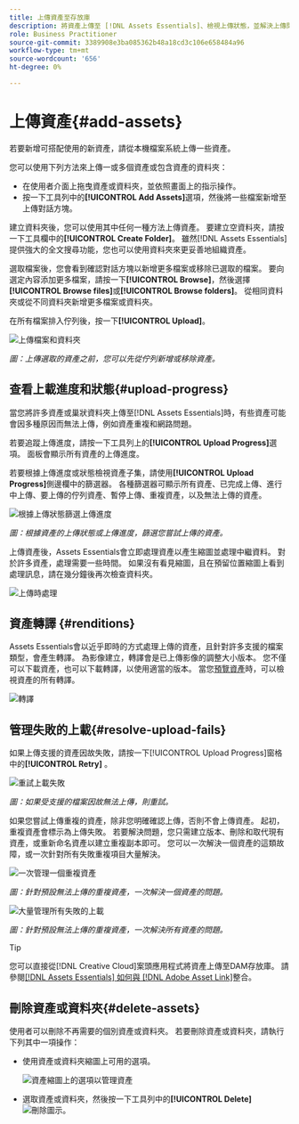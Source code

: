 ```yaml
---
title: 上傳資產至存放庫
description: 將資產上傳至 [!DNL Assets Essentials]、檢視上傳狀態，並解決上傳問題。
role: Business Practitioner
source-git-commit: 3389908e3ba085362b48a18cd3c106e658484a96
workflow-type: tm+mt
source-wordcount: '656'
ht-degree: 0%

---
```



# 上傳資產{#add-assets}

若要新增可搭配使用的新資產，請從本機檔案系統上傳一些資產。<!-- TBD: Many of the [common file formats are supported](/help/supported-file-formats.md). -->

您可以使用下列方法來上傳一或多個資產或包含資產的資料夾：

* 在使用者介面上拖曳資產或資料夾，並依照畫面上的指示操作。
* 按一下工具列中的&#x200B;**[!UICONTROL Add Assets]**&#x200B;選項，然後將一些檔案新增至上傳對話方塊。

<!-- TBD: Update this GIF
![Asset and nested folder upload demo](assets/do-not-localize/upload-assets.gif) -->

建立資料夾後，您可以使用其中任何一種方法上傳資產。 要建立空資料夾，請按一下工具欄中的&#x200B;**[!UICONTROL Create Folder]**。 雖然[!DNL Assets Essentials]提供強大的全文搜尋功能，您也可以使用資料夾來更妥善地組織資產。

選取檔案後，您會看到確認對話方塊以新增更多檔案或移除已選取的檔案。 要向選定內容添加更多檔案，請按一下&#x200B;**[!UICONTROL Browse]**，然後選擇&#x200B;**[!UICONTROL Browse files]**&#x200B;或&#x200B;**[!UICONTROL Browse folders]**。 從相同資料夾或從不同資料夾新增更多檔案或資料夾。

在所有檔案排入佇列後，按一下&#x200B;**[!UICONTROL Upload]**。

![上傳檔案和資料夾](assets/upload-browse-files-folders.png)

*圖：上傳選取的資產之前，您可以先從佇列新增或移除資產。*

## 查看上載進度和狀態{#upload-progress}

當您將許多資產或巢狀資料夾上傳至[!DNL Assets Essentials]時，有些資產可能會因多種原因而無法上傳，例如資產重複和網路問題。

若要追蹤上傳進度，請按一下工具列上的&#x200B;**[!UICONTROL Upload Progress]**&#x200B;選項。 面板會顯示所有資產的上傳進度。

若要根據上傳進度或狀態檢視資產子集，請使用&#x200B;**[!UICONTROL Upload Progress]**&#x200B;側邊欄中的篩選器。 各種篩選器可顯示所有資產、已完成上傳、進行中上傳、要上傳的佇列資產、暫停上傳、重複資產，以及無法上傳的資產。

![根據上傳狀態篩選上傳進度](assets/filter-upload-progress.png)

*圖：根據資產的上傳狀態或上傳進度，篩選您嘗試上傳的資產。*

上傳資產後，Assets Essentials會立即處理資產以產生縮圖並處理中繼資料。 對於許多資產，處理需要一些時間。 如果沒有看見縮圖，且在預留位置縮圖上看到處理訊息，請在幾分鐘後再次檢查資料夾。

![上傳時處理](assets/upload-processing.png)

## 資產轉譯 {#renditions}

Assets Essentials會以近乎即時的方式處理上傳的資產，且針對許多支援的檔案類型，會產生轉譯。 為影像建立，轉譯會是已上傳影像的調整大小版本。 您不僅可以下載資產，也可以下載轉譯，以使用適當的版本。 當您[預覽資產](/help/navigate-view.md#preview-assets)時，可以檢視資產的所有轉譯。

![轉譯](assets/renditions-view-download.png)

## 管理失敗的上載{#resolve-upload-fails}

如果上傳支援的資產因故失敗，請按一下[!UICONTROL Upload Progress]窗格中的&#x200B;**[!UICONTROL Retry]** 。

![重試上載失敗](assets/upload-retry.png)

*圖：如果受支援的檔案因故無法上傳，則重試。*

如果您嘗試上傳重複的資產，除非您明確確認上傳，否則不會上傳資產。 起初，重複資產會標示為上傳失敗。 若要解決問題，您只需建立版本、刪除和取代現有資產，或重新命名資產以建立重複副本即可。 您可以一次解決一個資產的這類故障，或一次針對所有失敗重複項目大量解決。

![一次管理一個重複資產](assets/uploads-manage-duplicates.png)

*圖：針對預設無法上傳的重複資產，一次解決一個資產的問題。*

![大量管理所有失敗的上載](assets/upload-progress-manage-failed-uploads.png)

*圖：針對預設無法上傳的重複資產，一次解決所有資產的問題。*

>[!TIP]
>
>您可以直接從[!DNL Creative Cloud]案頭應用程式將資產上傳至DAM存放庫。 請參閱[[!DNL Assets Essentials] 如何與 [!DNL Adobe Asset Link]](/help/integration.md)整合。

## 刪除資產或資料夾{#delete-assets}

使用者可以刪除不再需要的個別資產或資料夾。 若要刪除資產或資料夾，請執行下列其中一項操作：

* 使用資產或資料夾縮圖上可用的選項。

   ![資產縮圖上的選項以管理資產](assets/options-on-thumbnail.png)

* 選取資產或資料夾，然後按一下工具列中的&#x200B;**[!UICONTROL Delete]** ![刪除圖示](assets/do-not-localize/delete-icon.png)。
